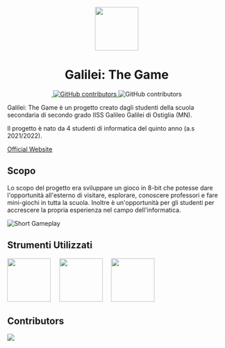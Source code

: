 ﻿<p align="center">
    <img width="100px" src="https://raw.githubusercontent.com/The-Galilei-Project/Galilei-The-Game/main/Assets/Artwork/galilei-the-game-logo.jpg?raw=true"/>
    <h1 align="center">Galilei: The Game</h1>
</p>

<p align="center">
    <a href="https://opensource.org/license/mit/"> 
        <img src="https://img.shields.io/github/license/The-Galilei-Project/Galilei-The-Game?color=yellow" alt=""> 
    </a>
    <a href="https://github.com/The-Galilei-Project/Galilei-The-Game/graphs/contributors"> 
        <img alt="GitHub contributors" src="https://img.shields.io/github/contributors/The-Galilei-Project/Galilei-The-Game">
    </a>
    <img alt="GitHub contributors" src="https://img.shields.io/github/languages/top/The-Galilei-Project/Galilei-The-Game?color=green">
</p>

Galilei: The Game è un progetto creato dagli studenti della scuola secondaria di secondo grado IISS Galileo Galilei di Ostiglia (MN).

Il progetto è nato da 4 studenti di informatica del quinto anno (a.s 2021/2022).

[Official Website](https://the-galilei-project.github.io/)

##  Scopo

Lo scopo del progetto era sviluppare un gioco in 8-bit che potesse dare l'opportunità all'esterno di visitare, esplorare, conoscere professori e fare mini-giochi in tutta la scuola. Inoltre è un'opportunità per gli studenti per accrescere la propria esperienza nel campo dell'informatica.

![Short Gameplay](https://github.com/matthewexe/matthewexe.github.io/blob/master/assets/images/gifs/vid1.gif?raw=true)

##  Strumenti Utilizzati

[<img class="img-fluid" width="100px" src="https://cdn-icons-png.flaticon.com/512/5969/5969294.png" width="17%" style="margin: 0; padding: 0;">](https://unity.com/)&nbsp;&nbsp;&nbsp;&nbsp;
[<img class="img-fluid" width="100px" src="https://visualstudio.microsoft.com/wp-content/uploads/2021/10/Product-Icon.svg" width="15%">](https://visualstudio.microsoft.com/)&nbsp;&nbsp;&nbsp;&nbsp;
[<img class="img-fluid" width="100px" src="https://upload.wikimedia.org/wikipedia/commons/thumb/4/45/The_GIMP_icon_-_gnome.svg/1024px-The_GIMP_icon_-_gnome.svg.png" width="15%">](https://www.gimp.org/)&nbsp;&nbsp;&nbsp;&nbsp;

##  Contributors

[<img src = "https://contrib.rocks/image?repo=The-Galilei-Project/Galilei-The-Game"/>](https://github.com/The-Galilei-Project/Galilei-The-Game/graphs/contributors)
